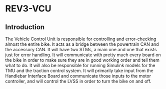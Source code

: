 # REV3-VCU

## Introduction
The Vehicle Control Unit is responsible for controlling and error-checking almost the entire bike. It acts as a bridge
between the powertrain CAN and the accessory CAN. It will have two STMs, a main one and one that exists just for error 
handling. It will communicate with pretty much every board on the bike in order to make sure they are in good working 
order and tell them what to do. It will also be responsible for running Simulink models for the TMU and the traction 
control system. It will primarily take input from the Handlebar Interface Board and communicate those inputs to the 
motor controller, and will control the LVSS in order to turn the bike on and off.